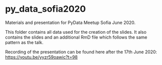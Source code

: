 # py_data_sofia2020
Materials and presentation for PyData Meetup Sofia June 2020. 

This folder contains all data used for the creation of the slides. It also contains the slides and an additional RmD file which follows the same pattern as the talk.

Recording of the presentation can be found here after the 17th June 2020: https://youtu.be/yyzr59oawic?t=98
